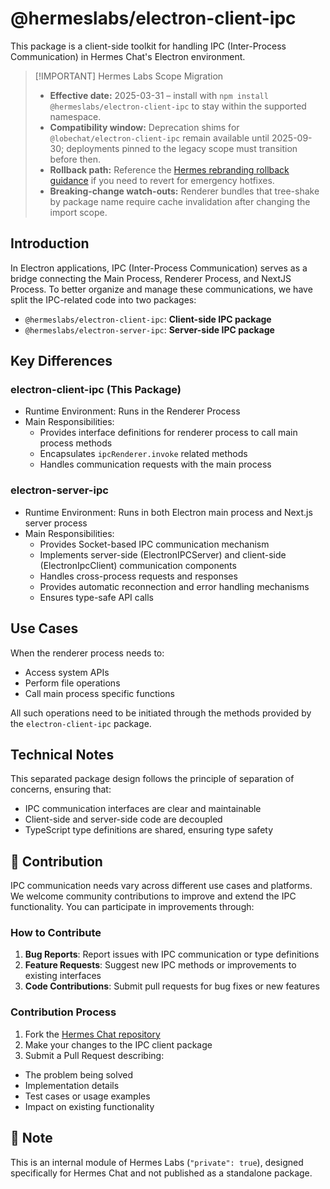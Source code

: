 # @hermeslabs/electron-client-ipc

This package is a client-side toolkit for handling IPC (Inter-Process Communication) in Hermes Chat's Electron environment.

> \[!IMPORTANT] Hermes Labs Scope Migration
>
> - **Effective date:** 2025-03-31 – install with `npm install @hermeslabs/electron-client-ipc` to stay within the supported namespace.
> - **Compatibility window:** Deprecation shims for `@lobechat/electron-client-ipc` remain available until 2025-09-30; deployments pinned to the legacy scope must transition before then.
> - **Rollback path:** Reference the [Hermes rebranding rollback guidance](https://github.com/hermeslabs/hermes-chat/blob/main/docs/development/rebranding.md#rollback-strategy) if you need to revert for emergency hotfixes.
> - **Breaking-change watch-outs:** Renderer bundles that tree-shake by package name require cache invalidation after changing the import scope.

## Introduction

In Electron applications, IPC (Inter-Process Communication) serves as a bridge connecting the Main Process, Renderer Process, and NextJS Process. To better organize and manage these communications, we have split the IPC-related code into two packages:

- `@hermeslabs/electron-client-ipc`: **Client-side IPC package**
- `@hermeslabs/electron-server-ipc`: **Server-side IPC package**

## Key Differences

### electron-client-ipc (This Package)

- Runtime Environment: Runs in the Renderer Process
- Main Responsibilities:
  - Provides interface definitions for renderer process to call main process methods
  - Encapsulates `ipcRenderer.invoke` related methods
  - Handles communication requests with the main process

### electron-server-ipc

- Runtime Environment: Runs in both Electron main process and Next.js server process
- Main Responsibilities:
  - Provides Socket-based IPC communication mechanism
  - Implements server-side (ElectronIPCServer) and client-side (ElectronIpcClient) communication components
  - Handles cross-process requests and responses
  - Provides automatic reconnection and error handling mechanisms
  - Ensures type-safe API calls

## Use Cases

When the renderer process needs to:

- Access system APIs
- Perform file operations
- Call main process specific functions

All such operations need to be initiated through the methods provided by the `electron-client-ipc` package.

## Technical Notes

This separated package design follows the principle of separation of concerns, ensuring that:

- IPC communication interfaces are clear and maintainable
- Client-side and server-side code are decoupled
- TypeScript type definitions are shared, ensuring type safety

## 🤝 Contribution

IPC communication needs vary across different use cases and platforms. We welcome community contributions to improve and extend the IPC functionality. You can participate in improvements through:

### How to Contribute

1. **Bug Reports**: Report issues with IPC communication or type definitions
2. **Feature Requests**: Suggest new IPC methods or improvements to existing interfaces
3. **Code Contributions**: Submit pull requests for bug fixes or new features

### Contribution Process

1. Fork the [Hermes Chat repository](https://github.com/hermeslabs/hermes-chat)
2. Make your changes to the IPC client package
3. Submit a Pull Request describing:

- The problem being solved
- Implementation details
- Test cases or usage examples
- Impact on existing functionality

## 📌 Note

This is an internal module of Hermes Labs (`"private": true`), designed specifically for Hermes Chat and not published as a standalone package.

